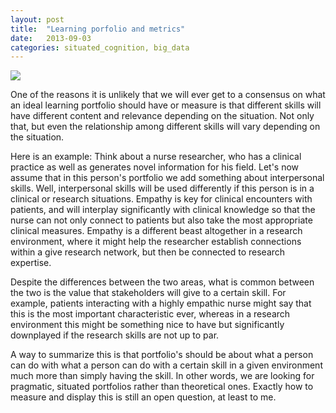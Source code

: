 ```yaml
---
layout: post
title:  "Learning porfolio and metrics"
date:   2013-09-03
categories: situated_cognition, big_data
---
```


![](https://lh3.googleusercontent.com/-PpBZgPx8Ehc/UiOhnCk6GgI/AAAAAAAA3Jc/R8Oiff-lmZM/w612-h517-no/Screen+Shot+2013-09-01+at+4.19.44+PM.png)

One of the reasons it is unlikely that we will ever get to a consensus on what an ideal learning portfolio should have or measure is that different skills will have different content and relevance depending on the situation. Not only that, but even the relationship among different skills will vary depending on the situation. 

Here is an example: Think about a nurse researcher, who has a clinical practice as well as generates novel information for his field. Let's now assume that in this person's portfolio we add something about interpersonal skills. Well, interpersonal skills will be used differently if this person is in a clinical or research situations. Empathy is key for clinical encounters with patients, and will interplay significantly with clinical knowledge so that the nurse can not only connect to patients but also take the most appropriate clinical measures. Empathy is a different beast altogether in a research environment, where it might help the researcher establish connections within a give research network, but then be connected to research expertise.

Despite the differences between the two areas, what is common between the two is the value that stakeholders will give to a certain skill. For example, patients interacting with a highly empathic nurse might say that this is the most important characteristic ever, whereas in a research environment this might be something nice to have but significantly downplayed if the research skills are not up to par. 

A way to summarize this is that portfolio's should be about what a person can do with what a person can do with a certain skill in a given environment much more than simply having the skill. In other words, we are looking for pragmatic, situated portfolios rather than theoretical ones. Exactly how to measure and display this is still an open question, at least to me.